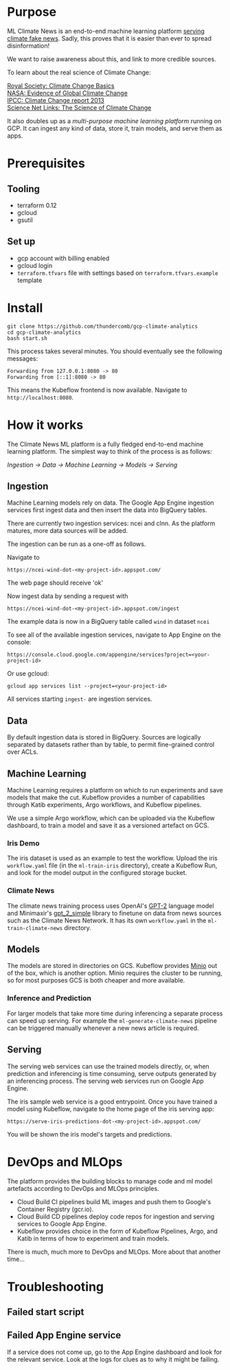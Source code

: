 # Purpose

ML Climate News is an end-to-end machine learning platform [serving climate fake news](https://serve-climate-news-dot-climate-poc-01.appspot.com/).
Sadly, this proves that it is easier than ever to spread disinformation!

We want to raise awareness about this, and link to more credible sources.

To learn about the real science of Climate Change:

[Royal Society: Climate Change Basics](https://royalsociety.org/topics-policy/projects/climate-change-evidence-causes/basics-of-climate-change/)  
[NASA: Evidence of Global Climate Change](https://climate.nasa.gov/evidence/)  
[IPCC: Climate Change report 2013](https://www.ipcc.ch/report/ar5/wg1/)  
[Science Net Links: The Science of Climate Change](http://sciencenetlinks.com/collections/climate-change/)  

It also doubles up as a *multi-purpose machine learning platform* running on GCP. It can ingest any kind of data, store it, train models, and serve them as apps.

# Prerequisites

## Tooling

* terraform 0.12
* gcloud
* gsutil

## Set up

* gcp account with billing enabled
* gcloud login
* `terraform.tfvars` file with settings based on `terraform.tfvars.example` template

# Install

```
git clone https://github.com/thundercomb/gcp-climate-analytics
cd gcp-climate-analytics
bash start.sh
```

This process takes several minutes. You should eventually see the following messages:

```
Forwarding from 127.0.0.1:8080 -> 80
Forwarding from [::1]:8080 -> 80
```

This means the Kubeflow frontend is now available. Navigate to `http://localhost:8080`.

# How it works

The Climate News ML platform is a fully fledged end-to-end machine learning platform.
The simplest way to think of the process is as follows:

*Ingestion -> Data -> Machine Learning -> Models -> Serving*

## Ingestion

Machine Learning models rely on data. The Google App Engine ingestion services first ingest data and then insert the data into BigQuery tables.

There are currently two ingestion services: ncei and clnn. As the platform matures, more data sources will be added.

The ingestion can be run as a one-off as follows.

Navigate to

`https://ncei-wind-dot-<my-project-id>.appspot.com/`

The web page should receive 'ok'

Now ingest data by sending a request with

`https://ncei-wind-dot-<my-project-id>.appspot.com/ingest`

The example data is now in a BigQuery table called `wind` in dataset `ncei`

To see all of the available ingestion services, navigate to App Engine on the console:

`https://console.cloud.google.com/appengine/services?project=<your-project-id>`

Or use gcloud:

`gcloud app services list --project=<your-project-id>`

All services starting `ingest-` are ingestion services.

## Data

By default ingestion data is stored in BigQuery. Sources are logically separated by datasets rather than by table, to permit fine-grained control over ACLs.

## Machine Learning

Machine Learning requires a platform on which to run experiments and save models that make the cut. Kubeflow provides a number of capabilities through Katib experiments, Argo workflows, and Kubeflow pipelines.

We use a simple Argo workflow, which can be uploaded via the Kubeflow dashboard, to train a model and save it as a versioned artefact on GCS.

### Iris Demo

The iris dataset is used as an example to test the workflow. Upload the iris ```workflow.yaml``` file (in the ```ml-train-iris``` directory), create a Kubeflow Run, and look for the model output in the configured storage bucket.

### Climate News

The climate news training process uses OpenAI's [GPT-2](https://openai.com/blog/better-language-models/) language model and Minimaxir's [gpt_2_simple](https://github.com/minimaxir/gpt-2-simple) library to finetune on data from news sources such as the Climate News Network. It has its own ```workflow.yaml``` in the ```ml-train-climate-news``` directory.

## Models

The models are stored in directories on GCS. Kubeflow provides [Minio](https://min.io/) out of the box, which is another option. Minio requires the cluster to be running, so for most purposes GCS is both cheaper and more available.

### Inference and Prediction

For larger models that take more time during inferencing a separate process can speed up serving. For example the ```ml-generate-climate-news``` pipeline can be triggered manually whenever a new news article is required.

## Serving

The serving web services can use the trained models directly, or, when prediction and inferencing is time consuming, serve outputs generated by an inferencing process. The serving web services run on Google App Engine.

The iris sample web service is a good entrypoint. Once you have trained a model using Kubeflow, navigate to the home page of the iris serving app:

`https://serve-iris-predictions-dot-<my-project-id>.appspot.com/`

You will be shown the iris model's targets and predictions.

# DevOps and MLOps

The platform provides the building blocks to manage code and ml model artefacts according to DevOps and MLOps principles.

 * Cloud Build CI pipelines build ML images and push them to Google's Container Registry (gcr.io).
 * Cloud Build CD pipelines deploy code repos for ingestion and serving services to Google App Engine.
 * Kubeflow provides choice in the form of Kubeflow Pipelines, Argo, and Katib in terms of how to experiment and train models.

There is much, much more to DevOps and MLOps. More about that another time...

# Troubleshooting

## Failed start script

## Failed App Engine service

If a service does not come up, go to the App Engine dashboard and look for the relevant service. Look at the logs for clues as to why it might be failing.
